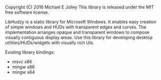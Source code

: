 Copyright (C) 2016 Michael E Jolley
This library is released under the MIT free software license.

LibHudzy is a static library for Microsoft Windows. 
It enables easy creation of simple windows and HUDs with transparent edges and curves.
The implementation arranges opaque and transparent windows to compose visually contiguous display areas.
Use this library for developing desktop utilities/HUDs/widgets with visually rich UIs.

Existing library bindings:
 - msvc  x86
 - mingw x86
 - mingw x64
